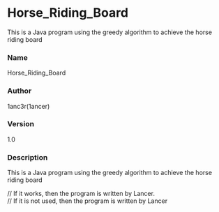 # Horse_Riding_Board
This is a Java program using the greedy algorithm to achieve the horse riding board
### Name
Horse_Riding_Board
### Author
1anc3r(1ancer)
### Version
1.0
### Description
This is a Java program using the greedy algorithm to achieve the horse riding board

// If it works, then the program is written by Lancer.<br/>
// If it is not used, then the program is written by Lancer
